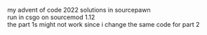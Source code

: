 my advent of code 2022 solutions in sourcepawn  
run in csgo on sourcemod 1.12  
the part 1s might not work since i change the same code for part 2
